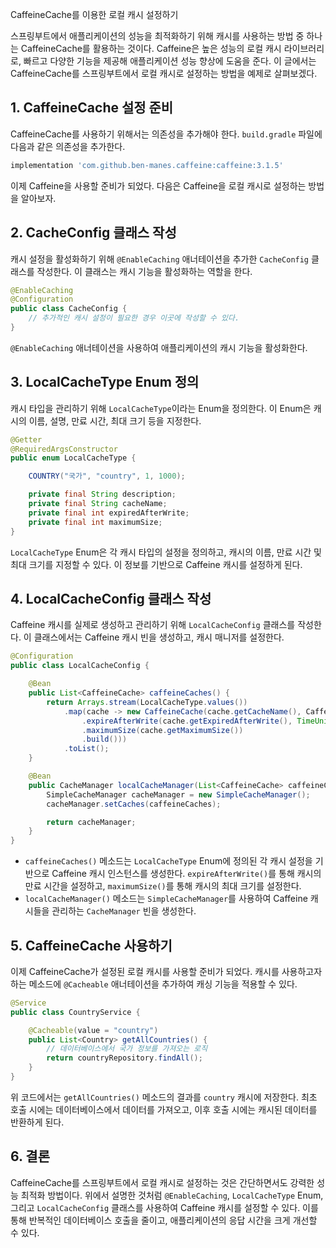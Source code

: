 CaffeineCache를 이용한 로컬 캐시 설정하기

스프링부트에서 애플리케이션의 성능을 최적화하기 위해 캐시를 사용하는 방법 중 하나는 CaffeineCache를 활용하는 것이다. Caffeine은 높은 성능의 로컬 캐시 라이브러리로, 빠르고 다양한 기능을 제공해 애플리케이션 성능 향상에 도움을 준다. 이 글에서는 CaffeineCache를 스프링부트에서 로컬 캐시로 설정하는 방법을 예제로 살펴보겠다.

## 1. CaffeineCache 설정 준비
CaffeineCache를 사용하기 위해서는 의존성을 추가해야 한다. `build.gradle` 파일에 다음과 같은 의존성을 추가한다.

```groovy
implementation 'com.github.ben-manes.caffeine:caffeine:3.1.5'
```

이제 Caffeine을 사용할 준비가 되었다. 다음은 Caffeine을 로컬 캐시로 설정하는 방법을 알아보자.

## 2. CacheConfig 클래스 작성
캐시 설정을 활성화하기 위해 `@EnableCaching` 애너테이션을 추가한 `CacheConfig` 클래스를 작성한다. 이 클래스는 캐시 기능을 활성화하는 역할을 한다.

```java
@EnableCaching
@Configuration
public class CacheConfig {
    // 추가적인 캐시 설정이 필요한 경우 이곳에 작성할 수 있다.
}
```

`@EnableCaching` 애너테이션을 사용하여 애플리케이션의 캐시 기능을 활성화한다.

## 3. LocalCacheType Enum 정의
캐시 타입을 관리하기 위해 `LocalCacheType`이라는 Enum을 정의한다. 이 Enum은 캐시의 이름, 설명, 만료 시간, 최대 크기 등을 지정한다.

```java
@Getter
@RequiredArgsConstructor
public enum LocalCacheType {

    COUNTRY("국가", "country", 1, 1000);

    private final String description;
    private final String cacheName;
    private final int expiredAfterWrite;
    private final int maximumSize;
}
```

`LocalCacheType` Enum은 각 캐시 타입의 설정을 정의하고, 캐시의 이름, 만료 시간 및 최대 크기를 지정할 수 있다. 이 정보를 기반으로 Caffeine 캐시를 설정하게 된다.

## 4. LocalCacheConfig 클래스 작성
Caffeine 캐시를 실제로 생성하고 관리하기 위해 `LocalCacheConfig` 클래스를 작성한다. 이 클래스에서는 Caffeine 캐시 빈을 생성하고, 캐시 매니저를 설정한다.

```java
@Configuration
public class LocalCacheConfig {

    @Bean
    public List<CaffeineCache> caffeineCaches() {
        return Arrays.stream(LocalCacheType.values())
            .map(cache -> new CaffeineCache(cache.getCacheName(), Caffeine.newBuilder().recordStats()
                .expireAfterWrite(cache.getExpiredAfterWrite(), TimeUnit.HOURS)
                .maximumSize(cache.getMaximumSize())
                .build()))
            .toList();
    }

    @Bean
    public CacheManager localCacheManager(List<CaffeineCache> caffeineCaches) {
        SimpleCacheManager cacheManager = new SimpleCacheManager();
        cacheManager.setCaches(caffeineCaches);

        return cacheManager;
    }
}
```

- `caffeineCaches()` 메소드는 `LocalCacheType` Enum에 정의된 각 캐시 설정을 기반으로 Caffeine 캐시 인스턴스를 생성한다. `expireAfterWrite()`를 통해 캐시의 만료 시간을 설정하고, `maximumSize()`를 통해 캐시의 최대 크기를 설정한다.
- `localCacheManager()` 메소드는 `SimpleCacheManager`를 사용하여 Caffeine 캐시들을 관리하는 `CacheManager` 빈을 생성한다. 

## 5. CaffeineCache 사용하기
이제 CaffeineCache가 설정된 로컬 캐시를 사용할 준비가 되었다. 캐시를 사용하고자 하는 메소드에 `@Cacheable` 애너테이션을 추가하여 캐싱 기능을 적용할 수 있다.

```java
@Service
public class CountryService {

    @Cacheable(value = "country")
    public List<Country> getAllCountries() {
        // 데이터베이스에서 국가 정보를 가져오는 로직
        return countryRepository.findAll();
    }
}
```

위 코드에서는 `getAllCountries()` 메소드의 결과를 `country` 캐시에 저장한다. 최초 호출 시에는 데이터베이스에서 데이터를 가져오고, 이후 호출 시에는 캐시된 데이터를 반환하게 된다.

## 6. 결론
CaffeineCache를 스프링부트에서 로컬 캐시로 설정하는 것은 간단하면서도 강력한 성능 최적화 방법이다. 위에서 설명한 것처럼 `@EnableCaching`, `LocalCacheType` Enum, 그리고 `LocalCacheConfig` 클래스를 사용하여 Caffeine 캐시를 설정할 수 있다. 이를 통해 반복적인 데이터베이스 호출을 줄이고, 애플리케이션의 응답 시간을 크게 개선할 수 있다.
